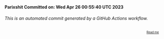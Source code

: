 **Parixshit Committed on: Wed Apr 26 00:55:40 UTC 2023** <!-- 71633f43-927a-42ce-b512-45605c7a395e -->

###### This is an automated commit generated by a GitHub Actions workflow.

<div align="right"><sub><sup><a href="https://github.com/Parixshit/AutoCommit.git">Read me</a></sup></sub></div>

